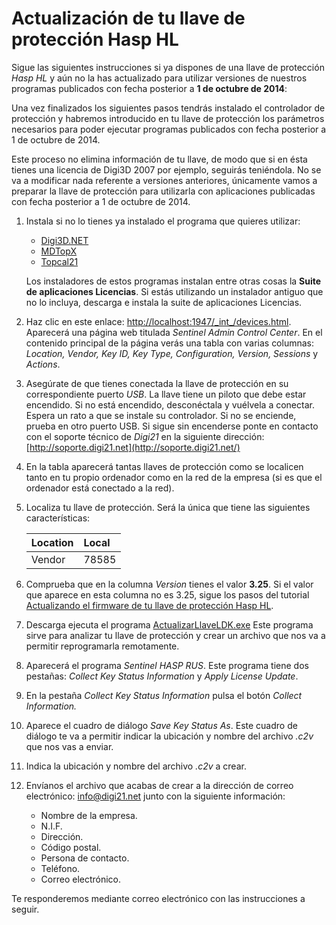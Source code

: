 # Actualización de tu llave de protección Hasp HL

Sigue las siguientes instrucciones si ya dispones de una llave de protección _Hasp HL_ y aún no la has actualizado para utilizar versiones de nuestros programas publicados con fecha posterior a **1 de octubre de 2014**:  
  
Una vez finalizados los siguientes pasos tendrás instalado el controlador de protección y habremos introducido en tu llave de protección los parámetros necesarios para poder ejecutar programas publicados con fecha posterior a 1 de octubre de 2014.

Este proceso no elimina información de tu llave, de modo que si en ésta tienes una licencia de Digi3D 2007 por ejemplo, seguirás teniéndola. No se va a modificar nada referente a versiones anteriores, únicamente vamos a preparar la llave de protección para utilizarla con aplicaciones publicadas con fecha posterior a 1 de octubre de 2014.  


1. Instala si no lo tienes ya instalado el programa que quieres utilizar:  


   * [Digi3D.NET](https://www.digi21.net/Digi3D/Download)
   * [MDTopX](https://www.digi21.net/MDTop/Download)
   * [Topcal21](https://www.digi21.net/Topcal21/Download)

   Los instaladores de estos programas instalan entre otras cosas la **Suite de aplicaciones Licencias**. Si estás utilizando un instalador antiguo que no lo incluya, descarga e instala la suite de aplicaciones Licencias.

2. Haz clic en este enlace: [http://localhost:1947/\_int\_/devices.html](http://localhost:1947/_int_/devices.html). Aparecerá una página web titulada _Sentinel Admin Control Center_. En el contenido principal de la página verás una tabla con varias columnas: _Location, Vendor, Key ID, Key Type, Configuration, Version, Sessions_ y _Actions_.
3. Asegúrate de que tienes conectada la llave de protección en su correspondiente puerto _USB_. La llave tiene un piloto que debe estar encendido. Si no está encendido, desconéctala y vuélvela a conectar. Espera un rato a que se instale su controlador. Si no se enciende, prueba en otro puerto USB. Si sigue sin encenderse ponte en contacto con el soporte técnico de _Digi21_ en la siguiente dirección: [http://soporte.digi21.net](http://soporte.digi21.net/)
4. En la tabla aparecerá tantas llaves de protección como se localicen tanto en tu propio ordenador como en la red de la empresa \(si es que el ordenador está conectado a la red\).
5. Localiza tu llave de protección. Será la única que tiene las siguientes características:  


   | Location | Local |
   | :--- | :--- |
   | Vendor | 78585 |

6. Comprueba que en la columna _Version_ tienes el valor **3.25**. Si el valor que aparece en esta columna no es 3.25, sigue los pasos del tutorial [Actualizando el firmware de tu llave de protección Hasp HL](actualizando-firmware.md).
7. Descarga ejecuta el programa [ActualizarLlaveLDK.exe](http://digi21.blob.core.windows.net/download/ActualizarLlaveLDK.exe) Este programa sirve para analizar tu llave de protección y crear un archivo que nos va a permitir reprogramarla remotamente.
8. Aparecerá el programa _Sentinel HASP RUS_. Este programa tiene dos pestañas: _Collect Key Status Information_ y _Apply License Update_.
9. En la pestaña _Collect Key Status Information_ pulsa el botón _Collect Information._
10. Aparece el cuadro de diálogo _Save Key Status As_. Este cuadro de diálogo te va a permitir indicar la ubicación y nombre del archivo _.c2v_ que nos vas a enviar.
11. Indica la ubicación y nombre del archivo _.c2v_ a crear.
12. Envíanos el archivo que acabas de crear a la dirección de correo electrónico: [info@digi21.net](mailto:info@digi21.net) junto con la siguiente información:
    * Nombre de la empresa.
    * N.I.F.
    * Dirección.
    * Código postal.
    * Persona de contacto.
    * Teléfono.
    * Correo electrónico.

Te responderemos mediante correo electrónico con las instrucciones a seguir.



